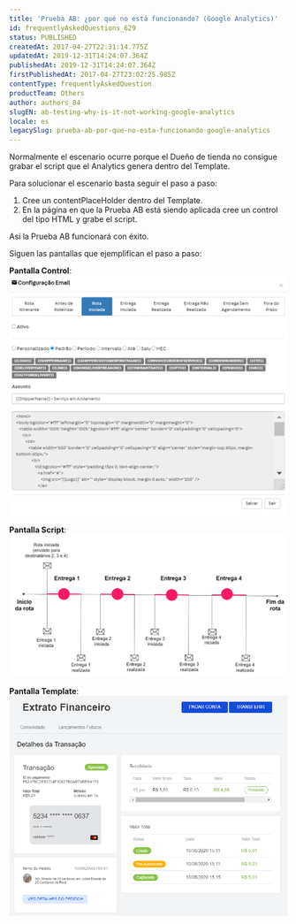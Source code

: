 ```yaml
---
title: 'Prueba AB: ¿por qué no está funcionando? (Google Analytics)'
id: frequentlyAskedQuestions_629
status: PUBLISHED
createdAt: 2017-04-27T22:31:14.775Z
updatedAt: 2019-12-31T14:24:07.364Z
publishedAt: 2019-12-31T14:24:07.364Z
firstPublishedAt: 2017-04-27T23:02:25.985Z
contentType: frequentlyAskedQuestion
productTeam: Others
author: authors_84
slugEN: ab-testing-why-is-it-not-working-google-analytics
locale: es
legacySlug: prueba-ab-por-que-no-esta-funcionando-google-analytics
---
```


Normalmente el escenario ocurre porque el Dueño de tienda no consigue grabar el script que el Analytics genera dentro del Template.

Para solucionar el escenario basta seguir el paso a paso:

1. Cree un contentPlaceHolder dentro del Template.
2. En la página en que la Prueba AB está siendo aplicada cree un control del tipo HTML y grabe el script.

Así la Prueba AB funcionará con éxito.

Siguen las pantallas que ejemplifican el paso a paso:

__Pantalla Control__:
![](https://raw.githubusercontent.com/vtexdocs/help-center-content/refs/heads/main/_1.png)

__Pantalla Script__:
![](https://raw.githubusercontent.com/vtexdocs/help-center-content/refs/heads/main/_2.png)

__Pantalla Template__:
![](https://raw.githubusercontent.com/vtexdocs/help-center-content/refs/heads/main/_3.png)
